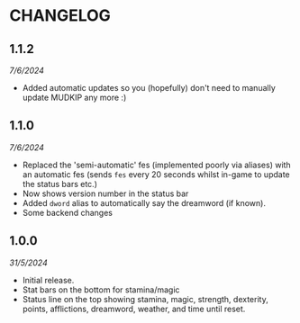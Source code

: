 # CHANGELOG

## 1.1.2

*7/6/2024*

* Added automatic updates so you (hopefully) don't need to manually update MUDKIP any more :)

## 1.1.0

*7/6/2024*

* Replaced the 'semi-automatic' fes (implemented poorly via aliases) with an automatic fes
  (sends `fes` every 20 seconds whilst in-game to update the status bars etc.)
* Now shows version number in the status bar
* Added `dword` alias to automatically say the dreamword (if known).
* Some backend changes

## 1.0.0

*31/5/2024*

* Initial release.
* Stat bars on the bottom for stamina/magic
* Status line on the top showing stamina, magic, strength, dexterity, points, afflictions, dreamword, weather, and time until reset.
